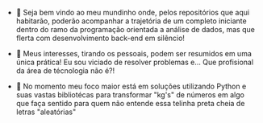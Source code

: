 - 👋 Seja bem vindo ao meu mundinho onde, pelos repositórios que aqui habitarão, 
poderão acompanhar a trajetória de um completo iniciante dentro do ramo da programação orientada a análise de dados, mas que flerta com desenvolvimento back-end em silêncio!

- 👀 Meus interesses, tirando os pessoais, podem ser resumidos em uma única prática! Eu sou viciado de resolver problemas e... 
Que profisional da área de técnologia não é?!

- 🌱 No momento meu foco maior está em soluções utilizando Python e suas vastas bibliotécas para transformar "kg's" de números
em algo que faça sentido para quem não entende essa telinha preta cheia de letras "aleatórias"

<!---
BaptistaCaio/BaptistaCaio is a ✨ special ✨ repository because its `README.md` (this file) appears on your GitHub profile.
You can click the Preview link to take a look at your changes.
--->
